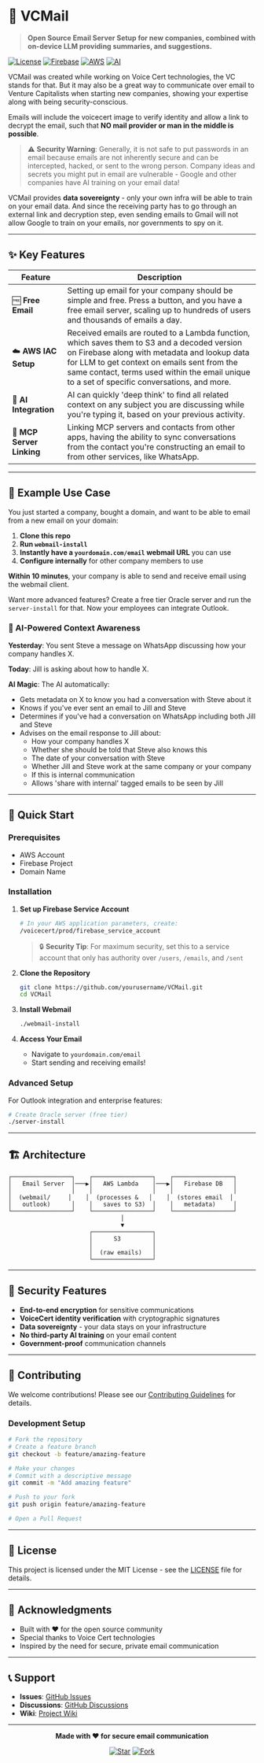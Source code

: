 # 🚀 VCMail

> **Open Source Email Server Setup for new companies, combined with on-device LLM providing summaries, and suggestions.**

[![License](https://img.shields.io/badge/license-MIT-blue.svg)](LICENSE)
[![Firebase](https://img.shields.io/badge/Firebase-Realtime%20Database-orange.svg)](https://firebase.google.com/)
[![AWS](https://img.shields.io/badge/AWS-Lambda%20%7C%20S3-yellow.svg)](https://aws.amazon.com/)
[![AI](https://img.shields.io/badge/AI-LLM%20Integration-purple.svg)](https://openai.com/)

VCMail was created while working on Voice Cert technologies, the VC stands for that. But it may also be a great way to communicate over email to Venture Capitalists when starting new companies, showing your expertise along with being security-conscious.

Emails will include the voicecert image to verify identity and allow a link to decrypt the email, such that **NO mail provider or man in the middle is possible**.

> ⚠️ **Security Warning**: Generally, it is not safe to put passwords in an email because emails are not inherently secure and can be intercepted, hacked, or sent to the wrong person. Company ideas and secrets you might put in email are vulnerable - Google and other companies have AI training on your email data!

VCMail provides **data sovereignty** - only your own infra will be able to train on your email data. And since the receiving party has to go through an external link and decryption step, even sending emails to Gmail will not allow Google to train on your emails, nor governments to spy on it.

---

## ✨ Key Features

| Feature | Description |
|---------|-------------|
| 🆓 **Free Email** | Setting up email for your company should be simple and free. Press a button, and you have a free email server, scaling up to hundreds of users and thousands of emails a day. |
| ☁️ **AWS IAC Setup** | Received emails are routed to a Lambda function, which saves them to S3 and a decoded version on Firebase along with metadata and lookup data for LLM to get context on emails sent from the same contact, terms used within the email unique to a set of specific conversations, and more. |
| 🤖 **AI Integration** | AI can quickly 'deep think' to find all related context on any subject you are discussing while you're typing it, based on your previous activity. |
| 🔗 **MCP Server Linking** | Linking MCP servers and contacts from other apps, having the ability to sync conversations from the contact you're constructing an email to from other services, like WhatsApp. |

---

## 🎯 Example Use Case

You just started a company, bought a domain, and want to be able to email from a new email on your domain:

1. **Clone this repo**
2. **Run `webmail-install`**
3. **Instantly have a `yourdomain.com/email` webmail URL** you can use
4. **Configure internally** for other company members to use

**Within 10 minutes**, your company is able to send and receive email using the webmail client.

Want more advanced features? Create a free tier Oracle server and run the `server-install` for that. Now your employees can integrate Outlook.

### 🤖 AI-Powered Context Awareness

**Yesterday**: You sent Steve a message on WhatsApp discussing how your company handles X.

**Today**: Jill is asking about how to handle X.

**AI Magic**: The AI automatically:
- Gets metadata on X to know you had a conversation with Steve about it
- Knows if you've ever sent an email to Jill and Steve
- Determines if you've had a conversation on WhatsApp including both Jill and Steve
- Advises on the email response to Jill about:
  - How your company handles X
  - Whether she should be told that Steve also knows this
  - The date of your conversation with Steve
  - Whether Jill and Steve work at the same company or your company
  - If this is internal communication
  - Allows 'share with internal' tagged emails to be seen by Jill

---

## 🚀 Quick Start

### Prerequisites
- AWS Account
- Firebase Project
- Domain Name

### Installation

1. **Set up Firebase Service Account**
   ```bash
   # In your AWS application parameters, create:
   /voicecert/prod/firebase_service_account
   ```
   
   > 🔒 **Security Tip**: For maximum security, set this to a service account that only has authority over `/users`, `/emails`, and `/sent`

2. **Clone the Repository**
   ```bash
   git clone https://github.com/yourusername/VCMail.git
   cd VCMail
   ```

3. **Install Webmail**
   ```bash
   ./webmail-install
   ```

4. **Access Your Email**
   - Navigate to `yourdomain.com/email`
   - Start sending and receiving emails!

### Advanced Setup

For Outlook integration and enterprise features:

```bash
# Create Oracle server (free tier)
./server-install
```

---

## 🏗️ Architecture

```
┌─────────────────┐    ┌─────────────────┐    ┌─────────────────┐
│   Email Server  │───▶│   AWS Lambda    │───▶│   Firebase DB   │
│                 │    │                 │    │                 │
│  (webmail/     │    │  (processes &   │    │  (stores email  │
│   outlook)      │    │   saves to S3)  │    │   metadata)     │
└─────────────────┘    └─────────────────┘    └─────────────────┘
                                │
                                ▼
                       ┌─────────────────┐
                       │      S3         │
                       │                 │
                       │  (raw emails)   │
                       └─────────────────┘
```

---

## 🔐 Security Features

- **End-to-end encryption** for sensitive communications
- **VoiceCert identity verification** with cryptographic signatures
- **Data sovereignty** - your data stays on your infrastructure
- **No third-party AI training** on your email content
- **Government-proof** communication channels

---

## 🤝 Contributing

We welcome contributions! Please see our [Contributing Guidelines](CONTRIBUTING.md) for details.

### Development Setup
```bash
# Fork the repository
# Create a feature branch
git checkout -b feature/amazing-feature

# Make your changes
# Commit with a descriptive message
git commit -m "Add amazing feature"

# Push to your fork
git push origin feature/amazing-feature

# Open a Pull Request
```

---

## 📄 License

This project is licensed under the MIT License - see the [LICENSE](LICENSE) file for details.

---

## 🙏 Acknowledgments

- Built with ❤️ for the open source community
- Special thanks to Voice Cert technologies
- Inspired by the need for secure, private email communication

---

## 📞 Support

- **Issues**: [GitHub Issues](https://github.com/yourusername/VCMail/issues)
- **Discussions**: [GitHub Discussions](https://github.com/yourusername/VCMail/discussions)
- **Wiki**: [Project Wiki](https://github.com/yourusername/VCMail/wiki)

---

<div align="center">

**Made with ❤️ for secure email communication**

[![Star](https://img.shields.io/github/stars/yourusername/VCMail?style=social)](https://github.com/yourusername/VCMail)
[![Fork](https://img.shields.io/github/forks/yourusername/VCMail?style=social)](https://github.com/yourusername/VCMail)

</div>
